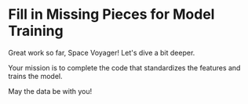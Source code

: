 # Fill in Missing Pieces for Model Training

Great work so far, Space Voyager! Let's dive a bit deeper.

Your mission is to complete the code that standardizes the features and trains the model.

May the data be with you!